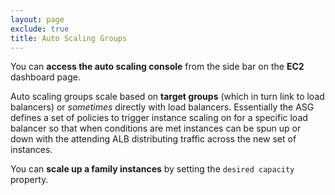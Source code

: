 ```yaml
---
layout: page
exclude: true
title: Auto Scaling Groups
---
```


You can **access the auto scaling console** from the side bar on the **EC2** dashboard page.

Auto scaling groups scale based on **target groups** (which in turn link to load balancers) or *sometimes* directly with load balancers. Essentially the ASG defines a set of policies to trigger instance scaling on for a specific load balancer so that when conditions are met instances can be spun up or down with the attending ALB distributing traffic across the new set of instances.

You can **scale up a family instances** by setting the `desired capacity` property.
<!--stackedit_data:
eyJoaXN0b3J5IjpbMTk1ODYxMDQyMCwxNTE0NDcxNjgwXX0=
-->
